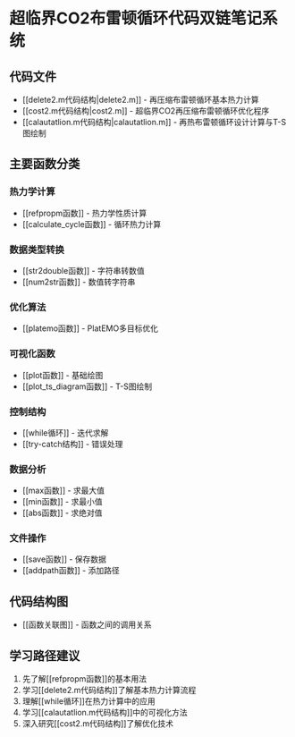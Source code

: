 # 超临界CO2布雷顿循环代码双链笔记系统

## 代码文件
- [[delete2.m代码结构|delete2.m]] - 再压缩布雷顿循环基本热力计算
- [[cost2.m代码结构|cost2.m]] - 超临界CO2再压缩布雷顿循环优化程序
- [[calautatlion.m代码结构|calautatlion.m]] - 再热布雷顿循环设计计算与T-S图绘制

## 主要函数分类
### 热力学计算
- [[refpropm函数]] - 热力学性质计算
- [[calculate_cycle函数]] - 循环热力计算

### 数据类型转换
- [[str2double函数]] - 字符串转数值
- [[num2str函数]] - 数值转字符串

### 优化算法
- [[platemo函数]] - PlatEMO多目标优化

### 可视化函数
- [[plot函数]] - 基础绘图
- [[plot_ts_diagram函数]] - T-S图绘制

### 控制结构
- [[while循环]] - 迭代求解
- [[try-catch结构]] - 错误处理

### 数据分析
- [[max函数]] - 求最大值
- [[min函数]] - 求最小值
- [[abs函数]] - 求绝对值

### 文件操作
- [[save函数]] - 保存数据
- [[addpath函数]] - 添加路径

## 代码结构图
- [[函数关联图]] - 函数之间的调用关系

## 学习路径建议
1. 先了解[[refpropm函数]]的基本用法
2. 学习[[delete2.m代码结构]]了解基本热力计算流程
3. 理解[[while循环]]在热力计算中的应用
4. 学习[[calautatlion.m代码结构]]中的可视化方法
5. 深入研究[[cost2.m代码结构]]了解优化技术 